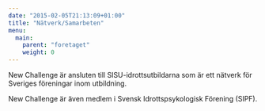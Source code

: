 ```yaml
---
date: "2015-02-05T21:13:09+01:00"
title: "Nätverk/Samarbeten"
menu:
  main:
    parent: "foretaget"
    weight: 0
---
```

New Challenge är ansluten till SISU-idrottsutbildarna som är ett nätverk för Sveriges föreningar inom utbildning.

New Challenge är även medlem i Svensk Idrottspsykologisk Förening (SIPF).
